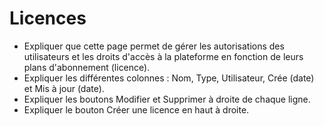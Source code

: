 # Licences

* Expliquer que cette page permet de gérer les autorisations des utilisateurs et les droits d'accès à la plateforme en fonction de leurs plans d'abonnement (licence).
* Expliquer les différentes colonnes : Nom, Type, Utilisateur, Crée (date) et Mis à jour (date).&#x20;
* Expliquer les boutons Modifier et Supprimer à droite de chaque ligne.&#x20;
* Expliquer le bouton Créer une licence en haut à droite.&#x20;
